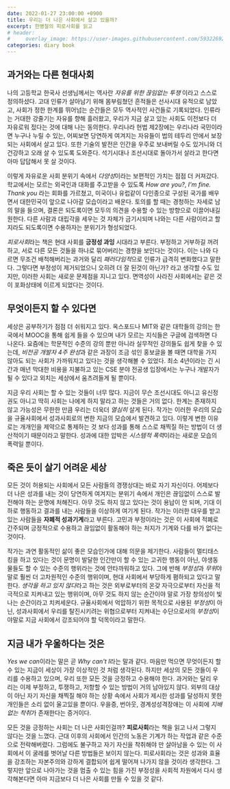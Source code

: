```yaml
---
date: 2022-01-27 23:00:00 +0900
title: 우리는 더 나은 사회에서 살고 있을까?
excerpt: 한병철의 피로사회를 읽고
# header:
#     overlay_image: https://user-images.githubusercontent.com/59322692/147387245-c06d4f6b-dd5f-471e-be5d-fa2a3caa3266.png
categories: diary book
---
```


## 과거와는 다른 현대사회

나의 고등학교 한국사 선생님께서는 역사란 *자유를 위한 끊임없는 투쟁* 이라고
스스로 정의하셨다. 고대 인류가 살아남기 위해 몸부림쳤던 흔적들은 선사시대
유적으로 남았고, 사회가 정한 한계를 뛰어넘는 순간들은 모두 역사적인 사건들로
기록되었다. 인류라는 거대한 강줄기는 자유를 향해 흘러왔고, 우리가 지금 살고 있는
사회도 이전보다 더 자유로워 젔다는 것에 대해 나는 동의한다. 우리나라 헌법
제2장에는 우리나라 국민이라면 누구나 누릴 수 있는, 어찌보면 당연하게 여겨지는
자유들이 법의 테두리 안에서 보장되는 사회에서 살고 있다. 또한 기술의 발전은
인간을 우주로 보내버릴 수도 있거니와 더 건강하고 오래 살 수 있도록 도와준다.
석기시대나 조선시대로 돌아가서 살라고 한다면 아마 답답해서 못 살 것이다. 

이렇게 자유로운 사회 분위기 속에서 *다양성*이라는 보편적인 가치는 점점 더
커져갔다. 학교에서는 모르는 외국인과 대화를 주고받을 수 있도록 *How are you?*,
*I'm fine. Thank you* 라는 회화를 가르쳤고, 미국이나 유럽같이 다인종으로 구성된
국가를 배우면서 대한민국이 앞으로 나아갈 모습이라고 배운다. 토의를 할 때는
경청하는 자세로 남의 말을 들으며, 결론은 되도록이면 모두의 의견을 수용할 수 있는
방향으로 이끌어내길 원한다. 다른 사람과 대립각을 세우는 것 자체가 금기시되며
나와는 다른 사람이라고 할 지라도 되도록이면 수용하자는 분위기가 형성되었다.

*피로사회*라는 책은 현대 사회를 **긍정성 과잉** 시대라고 부른다. 부정하고
거부하길 꺼려하고, 서로 다른 모든 것들을 하나로 묶어버리는 경향을 보인다는
것이다. 이는 나와 다르면 무조건 배척해버리는 과거와 달리 *패러다임적*으로 인류가
급격히 변화했다고 말한다. 그렇다면 부정성이 제거되었으니 오히려 더 잘 된것이
아닌가? 라고 생각할 수도 있지만, 이러한 사회는 새로운 문제점을 지니고 있다.
면역성이 사라진 사회에서는 같은 것이 포화상태에 이르게 되었다는 것이다.

## 무엇이든지 할 수 있다면

세상은 공부하기가 점점 더 쉬워지고 있다. 옥스포드나 MIT와 같은 대학들의 강의는
한국에서 MOOC을 통해 쉽게 들을 수 있으며 내가 모르는 지식들은 구글에 검색하면 다
나온다. 요즘에는 학문적인 수준의 강의 뿐만 아니라 실무적인 강의들도 쉽게 찾을 수
있는데, *비전공 개발자 4주 완성*과 같은 과장이 조금 섞인 홍보글을 볼 때면
대학을 가지 않아도 되는 사회가 가까워지고 있다는 것을 생각해볼 수 있었다.
최소 4년이라는 긴 시간과 매년 막대한 비용을 지불하고 있는 CSE 분야 전공생
입장에서는 누구나 개발자가 될 수 있다고 외치는 세상에서 움츠려들게 될 뿐이다.

지금 우리 사회는 할 수 있는 것들이 너무 많다.
지금이 무슨 조선시대도 아니고 유신정권도 아니고 딱히 사회는 나에게 하지 말라고
하는 것들은 거의 없다. 한계는 존재하지 않고 가능성은 무한한 만큼 우리는 더욱더
*열심히* 살게 된다. 작가는 이러한 우리의 모습을 규율사회에서 성과사회로의 변한
지금의 모습에서 발견하고 있다. 이렇게 변한 이유로는 개개인을 제약으로 통제하는
것 보다 성과를 통해 스스로 채찍질 하는 방법이 더 생산적이기 때문이라고 말한다.
성과에 대한 압박은 *시스템적 폭력*이라는 새로운 모습의 폭력일 뿐이다.

## 죽은 듯이 살기 어려운 세상

모든 것이 허용되는 사회에서 모든 사람들의 경쟁상대는 바로 자기 자신이다.
어제보다 더 나은 성과를 내는 것이 당연하게 여겨지는 분위기 속에서 개인은
끊임없이 스스로 발전해야 하는 운명에 처해진다. 아무 것도 하지 않고 있다는 것이
용납이 안 되며, 기대 이하로 행동하고 결과를 내는 사람들을 이상하게 여기게 된다.
작가는 이러한 대우를 받고 있는 사람들을 **자폐적 성과기계**라고 부른다. 고민과
부정이라는 것은 이 사회에 적폐로 간주되며 긍정적으로 수용하고 끊임없이 활동해야
하는 처지가 기계와 다를 바가 없다는 것이다.

작가는 과연 활동적인 삶이 좋은 모습인가에 대해 의문을 제기한다. 사람들이
멀티태스킹을 하고 있다는 것이 문명이 발달한 인간만이 할 수 있는 고귀한 행동이
아닌, 야생동물들도 할 수 있는 수준의 행위라는 것에 안타까워하고 있다. 그에 반해
*부정성*과 *무위*야말로 훨씬 더 고차원적인 수준의 행위이며, 현대 사회에서
부당하게 폄하되고 있다고 말한다. *생각을 하고 있지 않다*라고 하는 것은
외부로부터의 온갖 자극으로부터 자신을 적극적으로 지켜내고 있는 행위이며, 아무
것도 하지 않는 순간이야 말로 가장 창의성이 빛나는 순간이라고 치켜세운다.
규율사회에서 억압하기 위한 목적으로 사용된 *부정성*이 아닌, 성과사회에서 우리를
탈진시키려는 위협으로부터 지켜내는 수단으로서의 *부정성*이야말로 지금 사회에서
강조되어야 할 덕목이라고 말한다.

## 지금 내가 우울하다는 것은

*Yes we can*이라는 말은 곧 *Why can't I*라는 말과 같다. 마음만 먹으면 무엇이든지
할 수 있는 지금이 세상이 가장 이상적인 것 처럼 생각된다. 하지만 세상의 모든
것들이 우리를 수용하고 있으며, 우리 또한 모든 것을 긍정하고 수용해야 한다.
과거와는 달리 우리는 이제 부정하고, 투쟁하고, 저항할 수 있는 방법이 거의
남아있지 않다. 외부의 대상이 아닌 자기 자신을 채찍질 해야 하는 상황 속에서
사회가 제시한 성과를 달성하지 못한 개인들은 소리 없이 울고있을 뿐이다. 우을증,
번아웃, 경계성성격장애는 이 사회에 *지배 없는 착취*가 존재한다는 증거이다.

모든 것을 긍정하는 사회는 더 나은 사회인걸까? **피로사회**라는 책을 읽고 나서
그렇지 않다는 것을 느꼈다. 근대 이후의 사회에서 인간의 노동은 기계가 하는 작업과
같은 수준으로 전락해버렸다. 그럼에도 불구하고 자기 자신을 착취해야 만 살아남을
수 있는 이 사회에서 이 굴레를 벗어날 다른 방법들은 보이지 않는다. 피로사회라는
것은 성과와 효율을 강조하는 자본주의와 강하게 결합되어 쉽게 떨어져 나가지 않을
것이라 생각한다. 그렇지만 앞으로 나아가는 것을 멈출 수 있는 힘을 가진 부정성을
사회적 차원에서 다시 생각해본다면 아마 지금보다 더 나은 사회를 만들 수 있을 것
같다.
